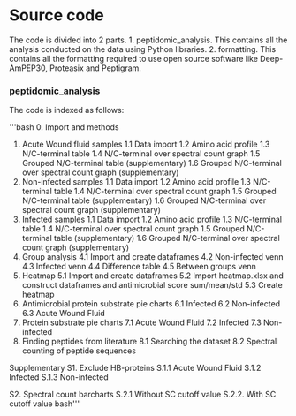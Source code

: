 # Source code

The code is divided into 2 parts. 1. peptidomic_analysis. This contains all the analysis conducted on the data using Python libraries. 2. formatting. This contains all the formatting required to use open source software like Deep-AmPEP30, Proteasix and Peptigram. 

### peptidomic_analysis
The code is indexed as follows: 

'''bash
0. Import and methods

1. Acute Wound fluid samples
1.1 Data import 
1.2 Amino acid profile
1.3 N/C-terminal table
1.4 N/C-terminal over spectral count graph
1.5 Grouped N/C-terminal table (supplementary)
1.6 Grouped N/C-terminal over spectral count graph (supplementary)
2. Non-infected samples
1.1 Data import
1.2 Amino acid profile
1.3 N/C-terminal table
1.4 N/C-terminal over spectral count graph
1.5 Grouped N/C-terminal table (supplementary)
1.6 Grouped N/C-terminal over spectral count graph (supplementary)
3. Infected samples
1.1 Data import
1.2 Amino acid profile
1.3 N/C-terminal table
1.4 N/C-terminal over spectral count graph
1.5 Grouped N/C-terminal table (supplementary)
1.6 Grouped N/C-terminal over spectral count graph (supplementary)
4. Group analysis
4.1 Import and create dataframes
4.2 Non-infected venn
4.3 Infected venn
4.4 Difference table
4.5 Between groups venn
5. Heatmap
5.1 Import and create dataframes
5.2 Import heatmap.xlsx and construct dataframes and antimicrobial score sum/mean/std
5.3 Create heatmap
6. Antimicrobial protein substrate pie charts
6.1 Infected
6.2 Non-infected
6.3 Acute Wound Fluid
7. Protein substrate pie charts
7.1 Acute Wound Fluid
7.2 Infected
7.3 Non-infected
8. Finding peptides from literature
8.1 Searching the dataset
8.2 Spectral counting of peptide sequences



Supplementary 
S1. Exclude HB-proteins
S.1.1 Acute Wound Fluid
S.1.2 Infected
S.1.3 Non-infected

S2. Spectral count barcharts
S.2.1 Without SC cutoff value
S.2.2. With SC cutoff value
bash'''
